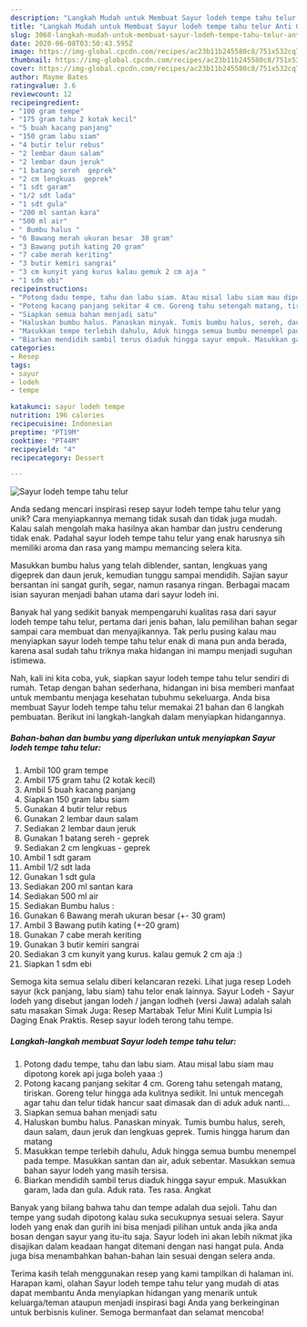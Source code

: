 ```yaml
---
description: "Langkah Mudah untuk Membuat Sayur lodeh tempe tahu telur Anti Gagal"
title: "Langkah Mudah untuk Membuat Sayur lodeh tempe tahu telur Anti Gagal"
slug: 3068-langkah-mudah-untuk-membuat-sayur-lodeh-tempe-tahu-telur-anti-gagal
date: 2020-06-08T03:50:43.595Z
image: https://img-global.cpcdn.com/recipes/ac23b11b245580c8/751x532cq70/sayur-lodeh-tempe-tahu-telur-foto-resep-utama.jpg
thumbnail: https://img-global.cpcdn.com/recipes/ac23b11b245580c8/751x532cq70/sayur-lodeh-tempe-tahu-telur-foto-resep-utama.jpg
cover: https://img-global.cpcdn.com/recipes/ac23b11b245580c8/751x532cq70/sayur-lodeh-tempe-tahu-telur-foto-resep-utama.jpg
author: Mayme Bates
ratingvalue: 3.6
reviewcount: 12
recipeingredient:
- "100 gram tempe"
- "175 gram tahu 2 kotak kecil"
- "5 buah kacang panjang"
- "150 gram labu siam"
- "4 butir telur rebus"
- "2 lembar daun salam"
- "2 lembar daun jeruk"
- "1 batang sereh  geprek"
- "2 cm lengkuas  geprek"
- "1 sdt garam"
- "1/2 sdt lada"
- "1 sdt gula"
- "200 ml santan kara"
- "500 ml air"
- " Bumbu halus "
- "6 Bawang merah ukuran besar  30 gram"
- "3 Bawang putih kating 20 gram"
- "7 cabe merah keriting"
- "3 butir kemiri sangrai"
- "3 cm kunyit yang kurus kalau gemuk 2 cm aja "
- "1 sdm ebi"
recipeinstructions:
- "Potong dadu tempe, tahu dan labu siam. Atau misal labu siam mau dipotong korek api juga boleh yaaa :)"
- "Potong kacang panjang sekitar 4 cm. Goreng tahu setengah matang, tiriskan. Goreng telur hingga ada kulitnya sedikit. Ini untuk mencegah agar tahu dan telur tidak hancur saat dimasak dan di aduk aduk nanti..."
- "Siapkan semua bahan menjadi satu"
- "Haluskan bumbu halus. Panaskan minyak. Tumis bumbu halus, sereh, daun salam, daun jeruk dan lengkuas geprek. Tumis hingga harum dan matang"
- "Masukkan tempe terlebih dahulu, Aduk hingga semua bumbu menempel pada tempe. Masukkan santan dan air, aduk sebentar. Masukkan semua bahan sayur lodeh yang masih tersisa."
- "Biarkan mendidih sambil terus diaduk hingga sayur empuk. Masukkan garam, lada dan gula. Aduk rata. Tes rasa. Angkat"
categories:
- Resep
tags:
- sayur
- lodeh
- tempe

katakunci: sayur lodeh tempe 
nutrition: 196 calories
recipecuisine: Indonesian
preptime: "PT19M"
cooktime: "PT44M"
recipeyield: "4"
recipecategory: Dessert

---
```



![Sayur lodeh tempe tahu telur](https://img-global.cpcdn.com/recipes/ac23b11b245580c8/751x532cq70/sayur-lodeh-tempe-tahu-telur-foto-resep-utama.jpg)

Anda sedang mencari inspirasi resep sayur lodeh tempe tahu telur yang unik? Cara menyiapkannya memang tidak susah dan tidak juga mudah. Kalau salah mengolah maka hasilnya akan hambar dan justru cenderung tidak enak. Padahal sayur lodeh tempe tahu telur yang enak harusnya sih memiliki aroma dan rasa yang mampu memancing selera kita.

Masukkan bumbu halus yang telah diblender, santan, lengkuas yang digeprek dan daun jeruk, kemudian tunggu sampai mendidih. Sajian sayur bersantan ini sangat gurih, segar, namun rasanya ringan. Berbagai macam isian sayuran menjadi bahan utama dari sayur lodeh ini.

Banyak hal yang sedikit banyak mempengaruhi kualitas rasa dari sayur lodeh tempe tahu telur, pertama dari jenis bahan, lalu pemilihan bahan segar sampai cara membuat dan menyajikannya. Tak perlu pusing kalau mau menyiapkan sayur lodeh tempe tahu telur enak di mana pun anda berada, karena asal sudah tahu triknya maka hidangan ini mampu menjadi suguhan istimewa.


Nah, kali ini kita coba, yuk, siapkan sayur lodeh tempe tahu telur sendiri di rumah. Tetap dengan bahan sederhana, hidangan ini bisa memberi manfaat untuk membantu menjaga kesehatan tubuhmu sekeluarga. Anda bisa membuat Sayur lodeh tempe tahu telur memakai 21 bahan dan 6 langkah pembuatan. Berikut ini langkah-langkah dalam menyiapkan hidangannya.

<!--inarticleads1-->

##### Bahan-bahan dan bumbu yang diperlukan untuk menyiapkan Sayur lodeh tempe tahu telur:

1. Ambil 100 gram tempe
1. Ambil 175 gram tahu (2 kotak kecil)
1. Ambil 5 buah kacang panjang
1. Siapkan 150 gram labu siam
1. Gunakan 4 butir telur rebus
1. Gunakan 2 lembar daun salam
1. Sediakan 2 lembar daun jeruk
1. Gunakan 1 batang sereh - geprek
1. Sediakan 2 cm lengkuas - geprek
1. Ambil 1 sdt garam
1. Ambil 1/2 sdt lada
1. Gunakan 1 sdt gula
1. Sediakan 200 ml santan kara
1. Sediakan 500 ml air
1. Sediakan  Bumbu halus :
1. Gunakan 6 Bawang merah ukuran besar (+- 30 gram)
1. Ambil 3 Bawang putih kating (+-20 gram)
1. Gunakan 7 cabe merah keriting
1. Gunakan 3 butir kemiri sangrai
1. Sediakan 3 cm kunyit yang kurus. kalau gemuk 2 cm aja :)
1. Siapkan 1 sdm ebi


Semoga kita semua selalu diberi kelancaran rezeki. Lihat juga resep Lodeh sayur (kck panjang, labu siam) tahu telor enak lainnya. Sayur Lodeh - Sayur lodeh yang disebut jangan lodeh / jangan lodheh (versi Jawa) adalah salah satu masakan Simak Juga: Resep Martabak Telur Mini Kulit Lumpia Isi Daging Enak Praktis. Resep sayur lodeh terong tahu tempe. 

<!--inarticleads2-->

##### Langkah-langkah membuat Sayur lodeh tempe tahu telur:

1. Potong dadu tempe, tahu dan labu siam. Atau misal labu siam mau dipotong korek api juga boleh yaaa :)
1. Potong kacang panjang sekitar 4 cm. Goreng tahu setengah matang, tiriskan. Goreng telur hingga ada kulitnya sedikit. Ini untuk mencegah agar tahu dan telur tidak hancur saat dimasak dan di aduk aduk nanti...
1. Siapkan semua bahan menjadi satu
1. Haluskan bumbu halus. Panaskan minyak. Tumis bumbu halus, sereh, daun salam, daun jeruk dan lengkuas geprek. Tumis hingga harum dan matang
1. Masukkan tempe terlebih dahulu, Aduk hingga semua bumbu menempel pada tempe. Masukkan santan dan air, aduk sebentar. Masukkan semua bahan sayur lodeh yang masih tersisa.
1. Biarkan mendidih sambil terus diaduk hingga sayur empuk. Masukkan garam, lada dan gula. Aduk rata. Tes rasa. Angkat


Banyak yang bilang bahwa tahu dan tempe adalah dua sejoli. Tahu dan tempe yang sudah dipotong kalau suka secukupnya sesuai selera. Sayur lodeh yang enak dan gurih ini bisa menjadi pilihan untuk anda jika anda bosan dengan sayur yang itu-itu saja. Sayur lodeh ini akan lebih nikmat jika disajikan dalam keadaan hangat ditemani dengan nasi hangat pula. Anda juga bisa menambahkan bahan-bahan lain sesuai dengan selera anda. 

Terima kasih telah menggunakan resep yang kami tampilkan di halaman ini. Harapan kami, olahan Sayur lodeh tempe tahu telur yang mudah di atas dapat membantu Anda menyiapkan hidangan yang menarik untuk keluarga/teman ataupun menjadi inspirasi bagi Anda yang berkeinginan untuk berbisnis kuliner. Semoga bermanfaat dan selamat mencoba!
